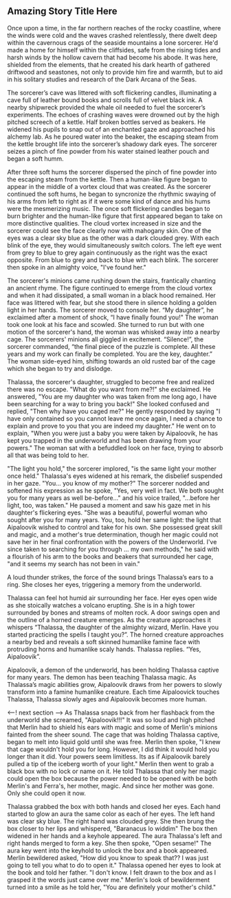## Amazing Story Title Here <!-- figure this one out over a later pull request-->

Once upon a time, in the far northern reaches of the rocky coastline, where the winds were cold and the waves crashed relentlessly, there dwelt deep within the cavernous crags of the seaside mountains a lone sorcerer. He'd made a home for himself within the cliffsides, safe from the rising tides and harsh winds by the hollow cavern that had become his abode. It was here, shielded from the elements, that he created his dark hearth of gathered driftwood and seastones, not only to provide him fire and warmth, but to aid in his solitary studies and research of the Dark Arcana of the Seas.

The sorcerer’s cave was littered with soft flickering candles, illuminating a cave full of leather bound books and scrolls full of velvet black ink. A nearby shipwreck provided the whale oil needed to fuel the sorcerer’s experiments. The echoes of crashing waves were drowned out by the high pitched screech of a kettle. Half broken bottles served as beakers. He widened his pupils to snap out of an enchanted gaze and approached his alchemy lab. As he poured water into the beaker, the escaping steam from the kettle brought life into the sorcerer’s shadowy dark eyes. The sorcerer seizes a pinch of fine powder from his water stained leather pouch and began a soft humm.

After three soft hums the sorcerer dispersed the pinch of fine powder into the escaping steam from the kettle. Then a human-like figure began to appear in the middle of a vortex cloud that was created. As the sorcerer continued the soft hums, he began to syncronize the rhythmic swaying of his arms from left to right as if it were some kind of dance and his hums were the mesmerizing music. The once soft flickering candles began to burn brighter and the human-like figure that first appeared began to take on more distinctive qualities. The cloud vortex increased in size and the sorcerer could see the face clearly now with mahogany skin. One of the eyes was a clear sky blue as the other was a dark clouded grey. With each blink of the eye, they would simultaneously switch colors. The left eye went from grey to blue to grey again continuously as the right was the exact opposite. From blue to grey and back to blue with each blink. The sorcerer then spoke in an almighty voice, "I've found her."

The sorcerer's minions came rushing down the stairs, frantically chanting an ancient rhyme. The figure continued to emerge from the cloud vortex and when it had dissipated, a small woman in a black hood remained. Her face was littered with fear, but she stood there in silence holding a golden light in her hands. The sorcerer moved to console her. “My daughter”, he exclaimed after a moment of shock, “I have finally found you!" The woman took one look at his face and scowled. She turned to run but with one motion of the sorcerer's hand, the woman was whisked away into a nearby cage. The sorcerers' minions all giggled in excitement. “Silence!”, the sorcerer commanded, “the final piece of the puzzle is complete. All these years and my work can finally be completed.  You are the key, daughter.” The woman side-eyed him, shifting towards an old rusted bar of the cage which she began to try and dislodge.

Thalassa, the sorcerer's daughter, struggled to become free and realized there was no escape. "What do you want from me?!" she exclaimed. He answered, "You are my daughter who was taken from me long ago, I have been searching for a way to bring you back!" She looked confused and replied, "Then why have you caged me?" He gently responded by saying "I have only contained so you cannot leave me once again, I need a chance to explain and prove to you that you are indeed my daughter." He went on to explain, "When you were just a baby you were taken by Aipaloovik, he has kept you trapped in the underworld and has been drawing from your powers." The woman sat with a befuddled look on her face, trying to absorb all that was being told to her.

"The light you hold," the sorcerer implored, "is the same light your mother once held." Thalassa's eyes widened at his remark, the disbelief suspended in her gaze. "You... you know of my mother?" The sorcerer nodded and softened his expression as he spoke, "Yes, very well in fact. We both sought you for many years as well be-before..." and his voice trailed, "...before her light, too, was taken." He paused a moment and saw his gaze met in his daughter's flickering eyes. "She was a beautiful, powerful woman who sought after you for many years. You, too, hold her same light: the light that Aipaloovik wished to control and take for his own. She possessed great skill and magic, and a mother's true determination, though her magic could not save her in her final confrontation with the powers of the Underworld. I've since taken to searching for you through ... my own methods," he said with a flourish of his arm to the books and beakers that surrounded her cage, "and it seems my search has not been in vain."

A loud thunder strikes, the force of the sound brings Thalassa’s ears to a ring. She closes her eyes, triggering a memory from the underworld. 

Thalassa can feel hot humid air surrounding her face. Her eyes open wide as she stoically watches a volcano erupting. She is in a high tower surrounded by bones and streams of molten rock.  A door swings open and the outline of a horned creature emerges. As the creature approaches it whispers “Thalassa, the daughter of the almighty wizard, Merlin. Have you started practicing the spells I taught you?”. The horned creature approaches a nearby bed and reveals a soft skinned humanlike famine face with protruding horns and humanlike scaly hands. Thalassa replies. “Yes, Aipaloovik”.

Aipaloovik, a demon of the underworld, has been holding Thalassa captive for many years. The demon has been teaching Thalassa magic. As Thalassa’s magic abilities grow, Aipaloovik draws from her powers to slowly transform into a famine humanlike creature. Each time Aipaloovick touches Thalassa, Thalassa slowly ages and Aipaloovik becomes more human. 

<--! next section -->
As Thalassa snaps back from her flashback from the underworld she screamed, "Aipaloovik!!!" It was so loud and high pitched that Merlin had to shield his ears with magic and some of Merlin's minions fainted from the sheer sound. The cage that was holding Thalassa captive, began to melt into liquid gold until she was free. Merlin then spoke, "I knew that cage wouldn't hold you for long. However, I did think it would hold you longer than it did. Your powers seem limitless. Its as if Aipaloovik barely pulled a tip of the iceberg worth of your light." Merlin then went to grab a black box with no lock or name on it. He told Thalassa that only her magic could open the box because the power needed to be opened with be both Merlin's and Ferra's, her mother, magic. And since her mother was gone. Only she could open it now. 

Thalassa grabbed the box with both hands and closed her eyes. Each hand started to glow an aura the same color as each of her eyes. The left hand was clear sky blue. The right hand was clouded grey. She then brung the box closer to her lips and whispered, "Baranacus lo widdim" The box then widened in her hands and a keyhole appeared. The aura Thalassa's left and right hands merged to form a key. She then spoke, "Open sesame!" The aura key went into the keyhold to unlock the box and a book appeared. Merlin bewildered asked, "How did you know to speak that?? I was just going to tell you what to do to open it." Thalassa opened her eyes to look at the book and told her father. "I don't know. I felt drawn to the box and as I grasped it the words just came over me." Merlin's look of bewilderment turned into a smile as he told her, "You are definitely your mother's child."
